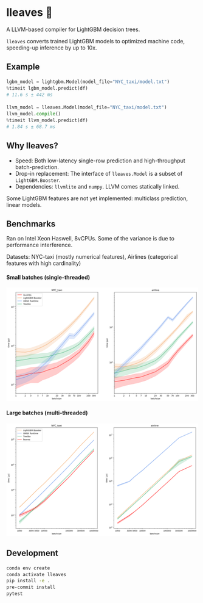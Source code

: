 # lleaves 🍃
A LLVM-based compiler for LightGBM decision trees.

`lleaves` converts trained LightGBM models to optimized machine code, speeding-up inference by up to 10x.

## Example

```python
lgbm_model = lightgbm.Model(model_file="NYC_taxi/model.txt")
%timeit lgbm_model.predict(df)
# 11.6 s ± 442 ms

llvm_model = lleaves.Model(model_file="NYC_taxi/model.txt")
llvm_model.compile()
%timeit llvm_model.predict(df)
# 1.84 s ± 68.7 ms
```

## Why lleaves?
- Speed: Both low-latency single-row prediction and high-throughput batch-prediction.
- Drop-in replacement: The interface of `lleaves.Model` is a subset of `LightGBM.Booster`.
- Dependencies: `llvmlite` and `numpy`. LLVM comes statically linked.

Some LightGBM features are not yet implemented: multiclass prediction, linear models.

## Benchmarks
Ran on Intel Xeon Haswell, 8vCPUs.
Some of the variance is due to performance interference.

Datasets: NYC-taxi (mostly numerical features), Airlines (categorical features with high cardinality)

#### Small batches (single-threaded)
![img](benchmarks/1.png)
#### Large batches (multi-threaded)
![img](benchmarks/4.png)

## Development
```bash
conda env create
conda activate lleaves
pip install -e .
pre-commit install
pytest
```
